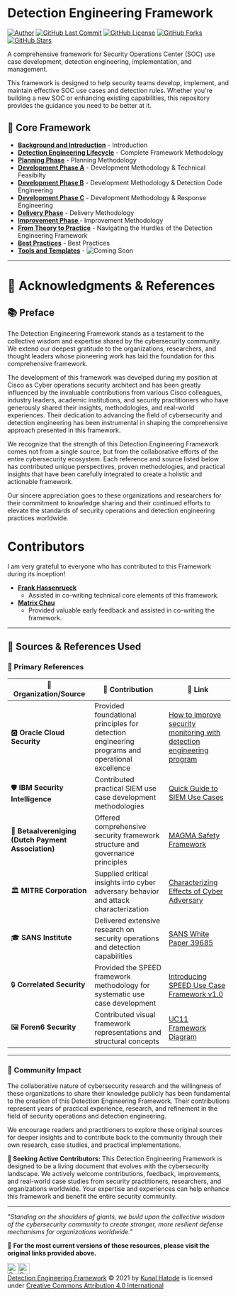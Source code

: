 # Detection Engineering Framework

[![Author](https://img.shields.io/badge/Author-Kunal_Hatode-blue)](https://github.com)
[![GitHub Last Commit](https://img.shields.io/github/last-commit/Ke0xes/Detection-Engineering-Framework)](https://github.com/Ke0xes/Detection-Engineering-Framework/commits/main)
[![GitHub License](https://img.shields.io/github/license/Ke0xes/Detection-Engineering-Framework)](https://github.com/Ke0xes/Detection-Engineering-Framework/blob/main/LICENSE)
[![GitHub Forks](https://img.shields.io/github/forks/Ke0xes/Detection-Engineering-Framework?style=social)](https://github.com/Ke0xes/Detection-Engineering-Framework/network/members)
[![GitHub Stars](https://img.shields.io/github/stars/Ke0xes/Detection-Engineering-Framework?style=social)](https://github.com/Ke0xes/Detection-Engineering-Framework/stargazers)


A comprehensive framework for Security Operations Center (SOC) use case development, detection engineering, implementation, and management.

This framework is designed to help security teams develop, implement, and maintain effective SOC use cases and detection rules. Whether you're building a new SOC or enhancing existing capabilities, this repository provides the guidance you need to be better at it.

## 📖 Core Framework


- **[Background and Introduction](Background-and-Introduction.md)** - Introduction
- **[Detection Engineering Lifecycle](Detection-Engineering-Lifecycle.md)** - Complete Framework Methodology
- **[Planning Phase](planning-phase.md)** - Planning Methodology
- **[Development Phase A](development-phase-A.md)** - Development Methodology & Technical Feasibilty
- **[Development Phase B](development-phase-B.md)** - Development Methodology & Detection Code Engineering 
- **[Development Phase C](development-phase-C.md)** - Development Methodology & Response Engineering
- **[Delivery Phase](delivery-phase.md)** - Delivery Methodology
- **[Improvement Phase ](improvement-phase.md)** - Improvement Methodology
- **[From Theory to Practice](from-theory-to-practice.md)** - Navigating the Hurdles of the Detection Engineering Framework
- **[Best Practices](best-practices.md)** - Best Practices
- **[Tools and Templates](tool-and-templates)** - ![Coming Soon](https://img.shields.io/badge/Coming%20soon-feb204)




<!--
- **[Development Phase](development-phase.md)** - Development methodology  - Coming Soon
- **[Delivery Phase](delivery-phase.md)** - Delivery methodology  - Coming Soon
- **[Improvement Phase ](improvement-phase.md)** - Improvment methodology  - Coming Soon
- **[Best Practices](best-practice.md)** - Best Practices  - Coming Soon
- **[Tools](tools.md)** - Tools - Coming Soon
-->

---

# 🙏 Acknowledgments & References

## 📚 Preface

The Detection Engineering Framework stands as a testament to the collective wisdom and expertise shared by the cybersecurity community. We extend our deepest gratitude to the organizations, researchers, and thought leaders whose pioneering work has laid the foundation for this comprehensive framework.

The development of this framework was develped during my position at Cisco as Cyber operations security architect and has been greatly influenced by the invaluable contributions from various Cisco colleagues, industry leaders, academic institutions, and security practitioners who have generously shared their insights, methodologies, and real-world experiences. Their dedication to advancing the field of cybersecurity and detection engineering has been instrumental in shaping the comprehensive approach presented in this framework.

We recognize that the strength of this Detection Engineering Framework comes not from a single source, but from the collaborative efforts of the entire cybersecurity ecosystem. Each reference and source listed below has contributed unique perspectives, proven methodologies, and practical insights that have been carefully integrated to create a holistic and actionable framework.

Our sincere appreciation goes to these organizations and researchers for their commitment to knowledge sharing and their continued efforts to elevate the standards of security operations and detection engineering practices worldwide.

# Contributors

I am very grateful to everyone who has contributed to this Framework during its inception!

*   **[Frank Hassenrueck](https://www.linkedin.com/in/frank-hassenr%C3%BCck-371529116/)**
    * Assisted in co-writing technical core elements of this framework.
*   **[Matrix Chau](https://www.linkedin.com/in/matrixchau/)**
    * Provided valuable early feedback and assisted in co-writing the framework.

---

## 📖 Sources & References Used

### 🔗 Primary References

| 🏢 **Organization/Source** | 📝 **Contribution** | 🔗 **Link** |
|---------------------------|---------------------|-------------|
| 🅾️ **Oracle Cloud Security** | Provided foundational principles for detection engineering programs and operational excellence | [How to improve security monitoring with detection engineering program](https://blogs.oracle.com/cloudsecurity/post/how-to-improve-security-monitoring-with-detection-engineering-program) |
| 🛡️ **IBM Security Intelligence** | Contributed practical SIEM use case development methodologies| [Quick Guide to SIEM Use Cases](https://securityintelligence.com/posts/quick-guide-to-siem-use-cases/) |
| 🏦 **Betaalvereniging (Dutch Payment Association)** | Offered comprehensive security framework structure and governance principles | [MAGMA Safety Framework](https://www.betaalvereniging.nl/en/safety/magma/) |
| 🏛️ **MITRE Corporation** | Supplied critical insights into cyber adversary behavior and attack characterization| [Characterizing Effects of Cyber Adversary](http://www.mitre.org/sites/default/files/publications/characterizing-effects-cyber-adversary-13-4173.pdf) |
| 🎓 **SANS Institute** | Delivered extensive research on security operations and detection capabilities | [SANS White Paper 39685](https://www.sans.org/white-papers/39685/) |
| 🔒 **Correlated Security** | Provided the SPEED framework methodology for systematic use case development | [Introducing SPEED Use Case Framework v1.0](http://correlatedsecurity.com/introducing-speed-use-case-framework-v1-0/) |
| 🖼️ **Foren6 Security** | Contributed visual framework representations and structural concepts | [UC11 Framework Diagram](https://foren6.files.wordpress.com/2017/10/uc11.png) |

---

### 🤝 Community Impact

The collaborative nature of cybersecurity research and the willingness of these organizations to share their knowledge publicly has been fundamental to the creation of this Detection Engineering Framework. Their contributions represent years of practical experience, research, and refinement in the field of security operations and detection engineering.

We encourage readers and practitioners to explore these original sources for deeper insights and to contribute back to the community through their own research, case studies, and practical implementations.

**🚀 Seeking Active Contributors:** This Detection Engineering Framework is designed to be a living document that evolves with the cybersecurity landscape. We actively welcome contributions, feedback, improvements, and real-world case studies from security practitioners, researchers, and organizations worldwide. Your expertise and experiences can help enhance this framework and benefit the entire security community.

---

*"Standing on the shoulders of giants, we build upon the collective wisdom of the cybersecurity community to create stronger, more resilient defense mechanisms for organizations worldwide."*

🔗 **For the most current versions of these resources, please visit the original links provided above.**

<img src="https://mirrors.creativecommons.org/presskit/icons/cc.svg" alt="Creative Commons By" width="25" height="25"><img src="https://mirrors.creativecommons.org/presskit/icons/by.svg" alt="Creative Commons By" width="25" height="25"> <br>
<a href="https://github.com/Ke0xes/Detection-Engineering-Framework">Detection Engineering Framework</a> © 2021 by <a href="https://kunal.hatode.com">Kunal Hatode</a> is licensed under <a href="https://creativecommons.org/licenses/by/4.0/">Creative Commons Attribution 4.0 International</a>
